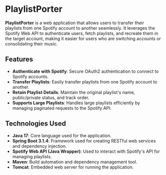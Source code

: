 # PlaylistPorter

**PlaylistPorter** is a web application that allows users to transfer their playlists from one Spotify account to another seamlessly. It leverages the Spotify Web API to authenticate users, fetch playlists, and recreate them in the target account, making it easier for users who are switching accounts or consolidating their music.

## Features

- **Authenticate with Spotify**: Secure OAuth2 authentication to connect to Spotify accounts.
- **Transfer Playlists**: Easily transfer playlists from one Spotify account to another.
- **Retain Playlist Details**: Maintain the original playlist's name, public/private status, and track order.
- **Supports Large Playlists**: Handles large playlists efficiently by managing paginated requests to the Spotify API.

## Technologies Used

- **Java 17**: Core language used for the application.
- **Spring Boot 3.1.4**: Framework used for creating RESTful web services and dependency injection.
- **Spotify Web API (Java Wrapper)**: Used to interact with Spotify's API for managing playlists.
- **Maven**: Build automation and dependency management tool.
- **Tomcat**: Embedded web server for running the application.